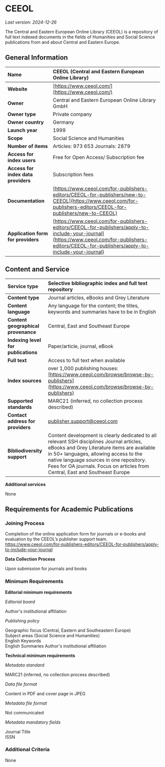 # CEEOL

*Last version: 2024-12-26*

The Central and Eastern European Online Library (CEEOL) is a repository of full text indexed documents in the fields of Humanities and Social Science publications from and about Central and Eastern Europe.

## General Information

| Name | CEEOL (Central and Eastern European Online Library) |
| :---- | :---- |
| **Website** | [https://www.ceeol.com/](https://www.ceeol.com/) |
| **Owner** | Central and Eastern European Online Library GmbH |
| **Owner type** | Private company |
| **Owner country** | Germany |
| **Launch year** | 1999 |
| **Scope** | Social Science and Humanities |
| **Number of items** | Articles: 973 653 Journals: 2879 |
| **Access for index users** | Free for Open Access/ Subscription fee |
| **Access for index data providers** | Subscription fees |
| **Documentation** | [https://www.ceeol.com/for-publishers-editors/CEEOL-for-publishers/new-to-CEEOL](https://www.ceeol.com/for-publishers-editors/CEEOL-for-publishers/new-to-CEEOL) |
| **Application form for providers** | [https://www.ceeol.com/for-publishers-editors/CEEOL-for-publishers/apply-to-include-your-journal](https://www.ceeol.com/for-publishers-editors/CEEOL-for-publishers/apply-to-include-your-journal)  |

## Content and Service

| Service type | Selective bibliographic index and full text repository |
| :---- | :---- |
| **Content type** | Journal articles, eBooks and Grey Literature |
| **Content language** | Any language for the content; the titles, keywords and summaries have to be in English |
| **Content geographical provenance** | Central, East and Southeast Europe |
| **Indexing level for publications** | Paper/article, journal, eBook |
| **Full text** | Access to full text when available |
| **Index sources** | over 1,000 publishing houses: [https://www.ceeol.com/browse/browse-by-publishers](https://www.ceeol.com/browse/browse-by-publishers) |
| **Supported standards** | MARC21 (inferred, no collection process described) |
| **Contact address for providers** | publisher.support@ceeol.com |
| **Bibliodiversity support** | Content development is clearly dedicated to all relevant SSH disciplines Journal articles, eBooks and Grey Literature items are available in 50+ languages, allowing access to the native language sources in one repository. Fees for OA journals. Focus on articles from Central, East and Southeast Europe |

**Additional services**

None

## Requirements for Academic Publications

### Joining Process

Completion of the online application form for journals or e-books and evaluation by the CEEOL’s publisher support team. https://www.ceeol.com/for-publishers-editors/CEEOL-for-publishers/apply-to-include-your-journal 

**Data Collection Process**

Upon submission for journals and books

### Minimum Requirements

**Editorial minimum requirements**

*Editorial board*

Author's institutional affiliation

*Publishing policy*

Geographic focus (Central, Eastern and Southeastern Europe)  
Subject areas (Social Science and Humanities)   
English Keywords   
English Summaries
Author's institutional affiliation

**Technical minimum requirements**

*Metadata standard*

MARC21 (inferred, no collection process described)

*Data file format*

Content in PDF and cover page in JPEG

*Metadata file format*

Not communicated

*Metadata mandatory fields*

Journal Title <br>
ISSN

### Additional Criteria

None

